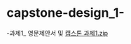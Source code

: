 # capstone-design_1-


-과제1_ 영문제안서 및 
[캡스톤 과제1.zip](https://github.com/siyeon2/capstone-design_1-/files/9738029/1.zip)
